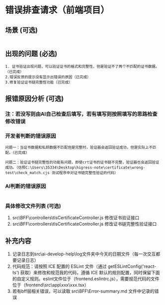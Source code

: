 # 错误排查请求（前端项目）

## 场景 (可选)
```
```

## 出现的问题 (必选)
```
1. 证书验证出现问题，可以验证证书的格式和完整性，但是验证不了两个不匹配的证书数据。（已完成）
2.错误反馈的提示没有显示出错误的原因（已完成）
3.修复验证证书链完整性功能（已完成）

```

## 报错原因分析 (可选)
### 注：若没写则由AI自己检查后填写，若有填写则按照填写的思路检查修改错误
### 开发者判断的错误原因
```
问题一：当证书数据和私钥数据不匹配但是完整时，验证器会返回验证成功，但是实际上不匹配。（已完成）

问题二：验证证书链完整性的功能有问题，即使crt证书的证书链不完整，验证器也会返回验证成功。（仿照C:\Users\35334\Desktop\higress-note\certificate\wrong-test\check_match.cjs 测试程序中对证书链完整性验证的代码）

```

### AI判断的错误原因
```
```

### 具体修改文件列表 (可选)
1. src\BFF\controllers\tlsCertificateController.js 修改证书验证接口
2. src\BFF\controllers\tlsCertificateController.js 修改证书链完整性验证接口

## 补充内容
1. 记录日志到src\ai-develop-help\log文件夹中今天的日期文件（每一次交互都要记录日志）
2. 代码规范：请按照 ICE 配置的 ESLint 文件（通过 getESLintConfig('react-ts') 获取）来修改和规范我的代码，遵循 ICE 默认的规则配置，同时保留下面的自定义规则。eslint文件位于（frontend\.eslintrc.js），需要规范代码的文件位于（frontend\src\app\xxx\xxx.tsx）
3. 若有bff层相关错误，可以读取 src\BFF\Error-summary.md 文件中记录的错误